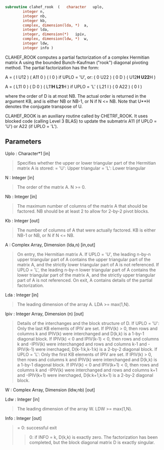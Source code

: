 ```fortran
subroutine clahef_rook	(	character	uplo,
		integer	n,
		integer	nb,
		integer	kb,
		complex, dimension(lda, *)	a,
		integer	lda,
		integer, dimension(*)	ipiv,
		complex, dimension(ldw, *)	w,
		integer	ldw,
		integer	info )
```

 CLAHEF_ROOK computes a partial factorization of a complex Hermitian
 matrix A using the bounded Bunch-Kaufman ("rook") diagonal pivoting
 method. The partial factorization has the form:

 A  =  ( I  U12 ) ( A11  0  ) (  I      0     )  if UPLO = 'U', or:
       ( 0  U22 ) (  0   D  ) ( U12**H U22**H )

 A  =  ( L11  0 ) (  D   0  ) ( L11**H L21**H )  if UPLO = 'L'
       ( L21  I ) (  0  A22 ) (  0      I     )

 where the order of D is at most NB. The actual order is returned in
 the argument KB, and is either NB or NB-1, or N if N <= NB.
 Note that U**H denotes the conjugate transpose of U.

 CLAHEF_ROOK is an auxiliary routine called by CHETRF_ROOK. It uses
 blocked code (calling Level 3 BLAS) to update the submatrix
 A11 (if UPLO = 'U') or A22 (if UPLO = 'L').

## Parameters
Uplo : Character*1 [in]
> Specifies whether the upper or lower triangular part of the
> Hermitian matrix A is stored:
> = 'U':  Upper triangular
> = 'L':  Lower triangular

N : Integer [in]
> The order of the matrix A.  N >= 0.

Nb : Integer [in]
> The maximum number of columns of the matrix A that should be
> factored.  NB should be at least 2 to allow for 2-by-2 pivot
> blocks.

Kb : Integer [out]
> The number of columns of A that were actually factored.
> KB is either NB-1 or NB, or N if N <= NB.

A : Complex Array, Dimension (lda,n) [in,out]
> On entry, the Hermitian matrix A.  If UPLO = 'U', the leading
> n-by-n upper triangular part of A contains the upper
> triangular part of the matrix A, and the strictly lower
> triangular part of A is not referenced.  If UPLO = 'L', the
> leading n-by-n lower triangular part of A contains the lower
> triangular part of the matrix A, and the strictly upper
> triangular part of A is not referenced.
> On exit, A contains details of the partial factorization.

Lda : Integer [in]
> The leading dimension of the array A.  LDA >= max(1,N).

Ipiv : Integer Array, Dimension (n) [out]
> Details of the interchanges and the block structure of D.
> If UPLO = 'U':
> Only the last KB elements of IPIV are set.
> If IPIV(k) > 0, then rows and columns k and IPIV(k) were
> interchanged and D(k,k) is a 1-by-1 diagonal block.
> If IPIV(k) < 0 and IPIV(k-1) < 0, then rows and
> columns k and -IPIV(k) were interchanged and rows and
> columns k-1 and -IPIV(k-1) were inerchaged,
> D(k-1:k,k-1:k) is a 2-by-2 diagonal block.
> If UPLO = 'L':
> Only the first KB elements of IPIV are set.
> If IPIV(k) > 0, then rows and columns k and IPIV(k)
> were interchanged and D(k,k) is a 1-by-1 diagonal block.
> If IPIV(k) < 0 and IPIV(k+1) < 0, then rows and
> columns k and -IPIV(k) were interchanged and rows and
> columns k+1 and -IPIV(k+1) were inerchaged,
> D(k:k+1,k:k+1) is a 2-by-2 diagonal block.

W : Complex Array, Dimension (ldw,nb) [out]

Ldw : Integer [in]
> The leading dimension of the array W.  LDW >= max(1,N).

Info : Integer [out]
> = 0: successful exit
> > 0: if INFO = k, D(k,k) is exactly zero.  The factorization
> has been completed, but the block diagonal matrix D is
> exactly singular.

